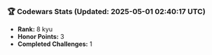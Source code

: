 ### 🏆 Codewars Stats (Updated: 2025-05-01 02:40:17 UTC)

- **Rank:** 8 kyu
- **Honor Points:** 3
- **Completed Challenges:** 1
